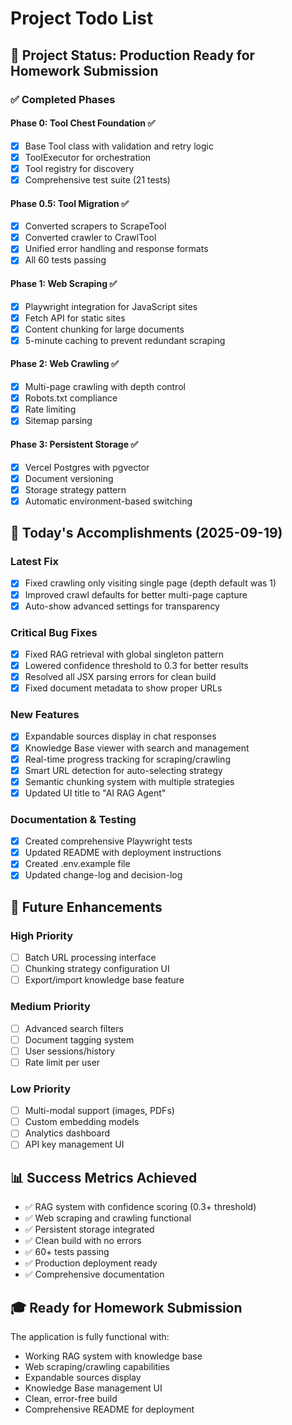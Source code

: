 # Project Todo List

## 🎯 Project Status: Production Ready for Homework Submission

### ✅ Completed Phases

#### Phase 0: Tool Chest Foundation ✅
- [x] Base Tool class with validation and retry logic
- [x] ToolExecutor for orchestration
- [x] Tool registry for discovery
- [x] Comprehensive test suite (21 tests)

#### Phase 0.5: Tool Migration ✅
- [x] Converted scrapers to ScrapeTool
- [x] Converted crawler to CrawlTool
- [x] Unified error handling and response formats
- [x] All 60 tests passing

#### Phase 1: Web Scraping ✅
- [x] Playwright integration for JavaScript sites
- [x] Fetch API for static sites
- [x] Content chunking for large documents
- [x] 5-minute caching to prevent redundant scraping

#### Phase 2: Web Crawling ✅
- [x] Multi-page crawling with depth control
- [x] Robots.txt compliance
- [x] Rate limiting
- [x] Sitemap parsing

#### Phase 3: Persistent Storage ✅
- [x] Vercel Postgres with pgvector
- [x] Document versioning
- [x] Storage strategy pattern
- [x] Automatic environment-based switching

## 📅 Today's Accomplishments (2025-09-19)

### Latest Fix
- [x] Fixed crawling only visiting single page (depth default was 1)
- [x] Improved crawl defaults for better multi-page capture
- [x] Auto-show advanced settings for transparency

### Critical Bug Fixes
- [x] Fixed RAG retrieval with global singleton pattern
- [x] Lowered confidence threshold to 0.3 for better results
- [x] Resolved all JSX parsing errors for clean build
- [x] Fixed document metadata to show proper URLs

### New Features
- [x] Expandable sources display in chat responses
- [x] Knowledge Base viewer with search and management
- [x] Real-time progress tracking for scraping/crawling
- [x] Smart URL detection for auto-selecting strategy
- [x] Semantic chunking system with multiple strategies
- [x] Updated UI title to "AI RAG Agent"

### Documentation & Testing
- [x] Created comprehensive Playwright tests
- [x] Updated README with deployment instructions
- [x] Created .env.example file
- [x] Updated change-log and decision-log

## 🚀 Future Enhancements

### High Priority
- [ ] Batch URL processing interface
- [ ] Chunking strategy configuration UI
- [ ] Export/import knowledge base feature

### Medium Priority
- [ ] Advanced search filters
- [ ] Document tagging system
- [ ] User sessions/history
- [ ] Rate limit per user

### Low Priority
- [ ] Multi-modal support (images, PDFs)
- [ ] Custom embedding models
- [ ] Analytics dashboard
- [ ] API key management UI

## 📊 Success Metrics Achieved

- ✅ RAG system with confidence scoring (0.3+ threshold)
- ✅ Web scraping and crawling functional
- ✅ Persistent storage integrated
- ✅ Clean build with no errors
- ✅ 60+ tests passing
- ✅ Production deployment ready
- ✅ Comprehensive documentation

## 🎓 Ready for Homework Submission

The application is fully functional with:
- Working RAG system with knowledge base
- Web scraping/crawling capabilities
- Expandable sources display
- Knowledge Base management UI
- Clean, error-free build
- Comprehensive README for deployment